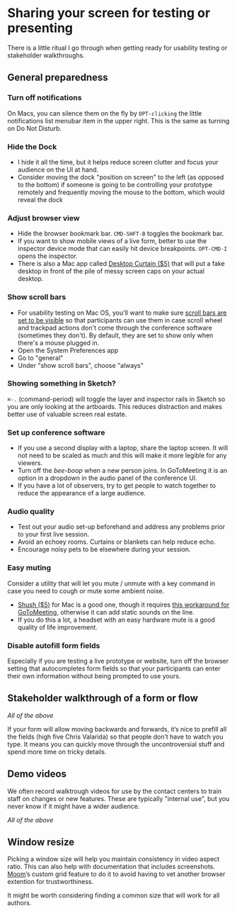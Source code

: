 # Sharing your screen for testing or presenting

There is a little ritual I go through when getting ready for usability testing or stakeholder walkthroughs.

## General preparedness

### Turn off notifications

On Macs, you can silence them on the fly by `OPT-clicking` the little notifications list menubar item in the upper right. This is the same as turning on Do Not Disturb.

### Hide the Dock

* I hide it all the time, but it helps reduce screen clutter and focus your audience on the UI at hand.
* Consider moving the dock "position on screen" to the left \(as opposed to the bottom\) if someone is going to be controlling your prototype remotely and frequently moving the mouse to the bottom, which would reveal the dock

### Adjust browser view

* Hide the browser bookmark bar. `CMD-SHFT-B`  toggles the bookmark bar.
* If you want to show mobile views of a live form, better to use the inspector device mode that can easily hit device breakpoints. `OPT-CMD-I` opens the inspector.
* There is also a Mac app called [Desktop Curtain \($5\)](https://manytricks.com/desktopcurtain/) that will put a fake desktop in front of the pile of messy screen caps on your actual desktop.

### Show scroll bars

* For usability testing on Mac OS, you'll want to make sure [scroll bars are set to be visible](https://heresthethingblog.com/2015/03/10/mac-tip-macs-scroll-bars/) so that participants can use them in case scroll wheel and trackpad actions don't come through the conference software \(sometimes they don't\). By default, they are set to show only when there's a mouse plugged in.
* Open the System Preferences app
* Go to "general"
* Under "show scroll bars", choose "always"

### Showing something in Sketch?

`⌘-.` \(command-period\) will toggle the layer and inspector rails in Sketch so you are only looking at the artboards. This reduces distraction and makes better use of valuable screen real estate.

### Set up conference software

* If you use a second display with a laptop, share the laptop screen. It will not need to be scaled as much and this will make it more legible for any viewers.
* Turn off the _bee-boop_ when a new person joins. In GoToMeeting it is an option in a dropdown in the audio panel of the conference UI.
* If you have a lot of observers, try to get people to watch together to reduce the appearance of a large audience.

### Audio quality

* Test out your audio set-up beforehand and address any problems prior to your first live session. 
* Avoid an echoey rooms. Curtains or blankets can help reduce echo.
* Encourage noisy pets to be elsewhere during your session.

### Easy muting

Consider a utility that will let you mute / unmute with a key command in case you need to cough or mute some ambient noise.

* [Shush \($5\)](http://mizage.com/shush/) for Mac is a good one, though it requires [this workaround for GoToMeeting](https://mizage.clarify-it.com/d/g9hh9m), otherwise it can add static sounds on the line.
* If you do this a lot, a headset with an easy hardware mute is a good quality of life improvement.

### Disable autofill form fields

Especially if you are testing a live prototype or website, turn off the browser setting that autocompletes form fields so that your participants can enter their own information without being prompted to use yours.

## Stakeholder walkthrough of a form or flow

_All of the above_

If your form will allow moving backwards and forwards, it’s nice to prefill all the fields \(high five Chris Valarida\) so that people don’t have to watch you type. It means you can quickly move through the uncontroversial stuff and spend more time on tricky details.

## Demo videos

We often record walktrough videos for use by the contact centers to train staff on changes or new features. These are typically "internal use", but you never know if it might have a wider audience.

_All of the above_

## Window resize

Picking a window size will help you maintain consistency in video aspect ratio. This can also help with documentation that includes screenshots. [Moom](https://manytricks.com/moom/)’s custom grid feature to do it to avoid having to vet another browser extention for trustworthiness.

It might be worth considering finding a common size that will work for all authors.

